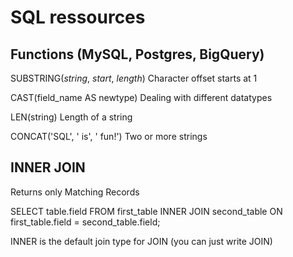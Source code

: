 # SQL ressources


## Functions (MySQL, Postgres, BigQuery)

SUBSTRING(_string_, _start_, _length_)    Character offset starts at 1

CAST(field_name AS newtype)    Dealing with different datatypes

LEN(string)    Length of a string

CONCAT('SQL', ' is', ' fun!')     Two or more strings


## INNER JOIN

Returns only Matching Records

SELECT table.field FROM first_table INNER JOIN second_table ON first_table.field = second_table.field;

INNER is the default join type for JOIN (you can just write JOIN)






